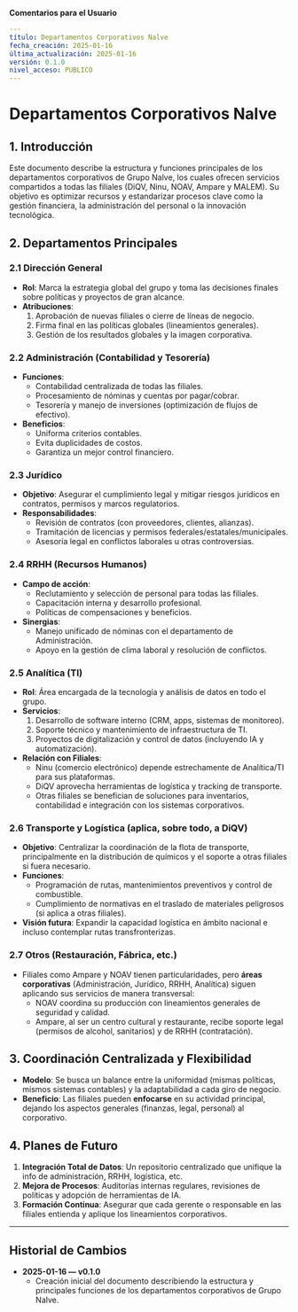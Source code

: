 **Comentarios para el Usuario**  
```yaml
---
título: Departamentos Corporativos Nalve
fecha_creación: 2025-01-16
última_actualización: 2025-01-16
versión: 0.1.0
nivel_acceso: PUBLICO
---
```
# Departamentos Corporativos Nalve

## 1. Introducción
Este documento describe la estructura y funciones principales de los departamentos corporativos de Grupo Nalve, los cuales ofrecen servicios compartidos a todas las filiales (DiQV, Ninu, NOAV, Ampare y MALEM). Su objetivo es optimizar recursos y estandarizar procesos clave como la gestión financiera, la administración del personal o la innovación tecnológica.

## 2. Departamentos Principales

### 2.1 Dirección General
- **Rol**: Marca la estrategia global del grupo y toma las decisiones finales sobre políticas y proyectos de gran alcance.  
- **Atribuciones**:
  1. Aprobación de nuevas filiales o cierre de líneas de negocio.
  2. Firma final en las políticas globales (lineamientos generales).
  3. Gestión de los resultados globales y la imagen corporativa.

### 2.2 Administración (Contabilidad y Tesorería)
- **Funciones**:
  - Contabilidad centralizada de todas las filiales.
  - Procesamiento de nóminas y cuentas por pagar/cobrar.
  - Tesorería y manejo de inversiones (optimización de flujos de efectivo).
- **Beneficios**:
  - Uniforma criterios contables.
  - Evita duplicidades de costos.
  - Garantiza un mejor control financiero.

### 2.3 Jurídico
- **Objetivo**: Asegurar el cumplimiento legal y mitigar riesgos jurídicos en contratos, permisos y marcos regulatorios.
- **Responsabilidades**:
  - Revisión de contratos (con proveedores, clientes, alianzas).
  - Tramitación de licencias y permisos federales/estatales/municipales.
  - Asesoría legal en conflictos laborales u otras controversias.

### 2.4 RRHH (Recursos Humanos)
- **Campo de acción**:
  - Reclutamiento y selección de personal para todas las filiales.
  - Capacitación interna y desarrollo profesional.
  - Políticas de compensaciones y beneficios.
- **Sinergias**:
  - Manejo unificado de nóminas con el departamento de Administración.
  - Apoyo en la gestión de clima laboral y resolución de conflictos.

### 2.5 Analítica (TI)
- **Rol**: Área encargada de la tecnología y análisis de datos en todo el grupo.
- **Servicios**:
  1. Desarrollo de software interno (CRM, apps, sistemas de monitoreo).
  2. Soporte técnico y mantenimiento de infraestructura de TI.
  3. Proyectos de digitalización y control de datos (incluyendo IA y automatización).
- **Relación con Filiales**:
  - Ninu (comercio electrónico) depende estrechamente de Analítica/TI para sus plataformas.
  - DiQV aprovecha herramientas de logística y tracking de transporte.
  - Otras filiales se benefician de soluciones para inventarios, contabilidad e integración con los sistemas corporativos.

### 2.6 Transporte y Logística (aplica, sobre todo, a DiQV)
- **Objetivo**: Centralizar la coordinación de la flota de transporte, principalmente en la distribución de químicos y el soporte a otras filiales si fuera necesario.
- **Funciones**:
  - Programación de rutas, mantenimientos preventivos y control de combustible.
  - Cumplimiento de normativas en el traslado de materiales peligrosos (si aplica a otras filiales).
- **Visión futura**: Expandir la capacidad logística en ámbito nacional e incluso contemplar rutas transfronterizas.

### 2.7 Otros (Restauración, Fábrica, etc.)
- Filiales como Ampare y NOAV tienen particularidades, pero **áreas corporativas** (Administración, Jurídico, RRHH, Analítica) siguen aplicando sus servicios de manera transversal:
  - NOAV coordina su producción con lineamientos generales de seguridad y calidad.
  - Ampare, al ser un centro cultural y restaurante, recibe soporte legal (permisos de alcohol, sanitarios) y de RRHH (contratación).

## 3. Coordinación Centralizada y Flexibilidad
- **Modelo**: Se busca un balance entre la uniformidad (mismas políticas, mismos sistemas contables) y la adaptabilidad a cada giro de negocio.
- **Beneficio**: Las filiales pueden **enfocarse** en su actividad principal, dejando los aspectos generales (finanzas, legal, personal) al corporativo.

## 4. Planes de Futuro
1. **Integración Total de Datos**: Un repositorio centralizado que unifique la info de administración, RRHH, logística, etc.
2. **Mejora de Procesos**: Auditorías internas regulares, revisiones de políticas y adopción de herramientas de IA.
3. **Formación Continua**: Asegurar que cada gerente o responsable en las filiales entienda y aplique los lineamientos corporativos.

---

## Historial de Cambios
- **2025-01-16 — v0.1.0**  
  - Creación inicial del documento describiendo la estructura y principales funciones de los departamentos corporativos de Grupo Nalve.